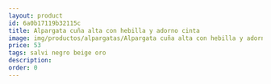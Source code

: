 ```yaml
---
layout: product
id: 6a0b17119b32115c
title: Alpargata cuña alta con hebilla y adorno cinta
image: img/productos/alpargatas/Alpargata cuña alta con hebilla y adorno cinta=53=salvi negro beige oro.webp
price: 53
tags: salvi negro beige oro
description: 
order: 0
---
```

